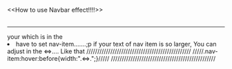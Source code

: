 <h><<How to use Navbar effect!!!!>></h>
<br><br>
<hr>
your <a>which is in the <li> have to set nav-item.......;p
if your text of nav item is so larger,
You can adjust in the <=>....
Like that
////////////////////////////////////////////////
/////.nav-item:hover:before{width:".<=>.";}/////
////////////////////////////////////////////////
